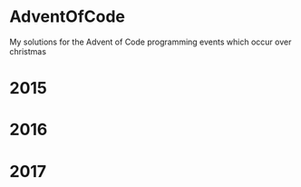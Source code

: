 # AdventOfCode
My solutions for the Advent of Code programming events which occur over christmas
# 2015
# 2016
# 2017

